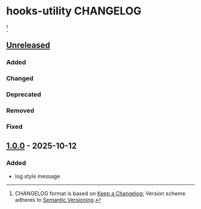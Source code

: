 # hooks-utility CHANGELOG

[^format]













## [Unreleased]

### Added
### Changed
### Deprecated
### Removed
### Fixed













## [1.0.0] - 2025-10-12

### Added

- log style message















[unreleased]: https://github.com/kami-lel/kami-log-py/compare/v1.0.0...dev
[1.0.0]: https://github.com/kami-lel/kami-log-py/releases/tag/v1.0.0













[^format]: CHANGELOG format is based on [Keep a Changelog](https://keepachangelog.com/en/1.1.0/); Version scheme adheres to [Semantic Versioning](https://semver.org/spec/v2.0.0.html).